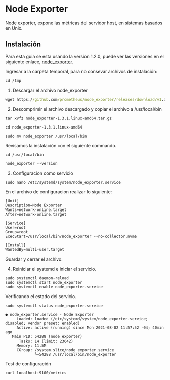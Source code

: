 # Node Exporter
Node exporter, expone las métricas del servidor host, en sistemas basados en Unix. 

## Instalación

Para esta guia se esta usando la version 1.2.0, puede ver las versiones en el siguiente enlace, [node_exporter](https://prometheus.io/download/#node_exporter).

Ingresar a la carpeta temporal, para no consevar archivos de instalación:

```shell
cd /tmp
```

1. Descargar el archivo node_exporter
```cmd
wget https://github.com/prometheus/node_exporter/releases/download/v1.3.1/node_exporter-1.3.1.linux-amd64.tar.gz
```
2. Descomprimir el archivo descargado y copiar el archivo a /usr/local/bin
```
tar xvfz node_exporter-1.3.1.linux-amd64.tar.gz

cd node_exporter-1.3.1.linux-amd64

sudo mv node_exporter /usr/local/bin

```

Revisamos la instalación con el siguiente commando.
```
cd /usr/local/bin

node_exporter --version
```

3. Configuracion como servicio

```shell
sudo nano /etc/systemd/system/node_exporter.service
```

En el archivo de configuracion realizar lo siguiente:

```
[Unit]
Description=Node Exporter
Wants=network-online.target
After=network-online.target

[Service]
User=root
Group=root
ExecStart=/usr/local/bin/node_exporter --no-collector.nvme

[Install]
WantedBy=multi-user.target

```

Guardar y cerrar el archivo.

4. Reiniciar el systemd e iniciar el servicio.

```
sudo systemctl daemon-reload
sudo systemctl start node_exporter
sudo systemctl enable node_exporter.service
```

Verificando el estado del servicio.

```
sudo systemctl status node_exporter.service
```

```
● node_exporter.service - Node Exporter
     Loaded: loaded (/etc/systemd/system/node_exporter.service; disabled; vendor preset: enabled)
     Active: active (running) since Mon 2021-08-02 11:57:52 -04; 40min ago
   Main PID: 54288 (node_exporter)
      Tasks: 14 (limit: 23642)
     Memory: 11.5M
     CGroup: /system.slice/node_exporter.service
             └─54288 /usr/local/bin/node_exporter

```
Test de configuración
```
curl localhost:9100/metrics
```
